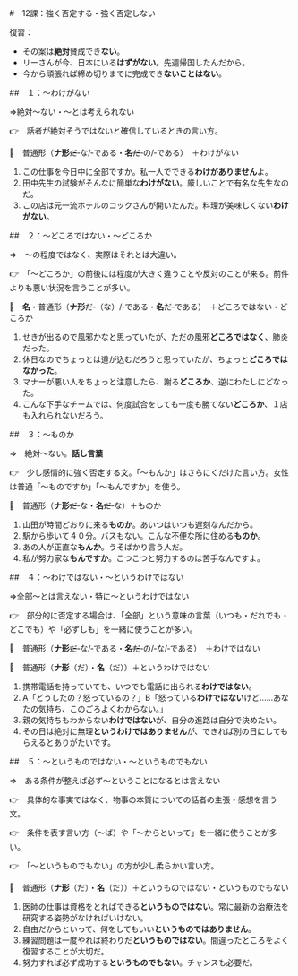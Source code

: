 #　12課：強く否定する・強く否定しない

復習：

- その案は**絶対**賛成でき**ない**。
- リーさんが今、日本にいる**はずがない**。先週帰国したんだから。
- 今から頑張れば締め切りまでに完成でき**ないことはない**。

##　１：〜わけがない

⇒絶対〜ない・〜とは考えられない

👉　話者が絶対そうではないと確信しているときの言い方。

🔗　普通形（**ナ形**~~だ~~‐な/‐である・**名**~~だ~~‐の/‐である）　＋わけがない

1. この仕事を今日中に全部ですか。私一人でできる**わけがありません**よ。
2. 田中先生の試験がそんなに簡単な**わけがない**。厳しいことで有名な先生なのだ。
3. この店は元一流ホテルのコックさんが開いたんだ。料理が美味しくない**わけがない**。


##　２：〜どころではない・〜どころか

⇒　〜の程度ではなく、実際はそれとは大違い。

👉　「〜どころか」の前後には程度が大きく違うことや反対のことが来る。前件よりも悪い状況を言うことが多い。

🔗　**名**・普通形（**ナ形**~~だ~~‐（な）/‐である・**名**~~だ~~‐である）　＋どころではない・どころか

1. せきが出るので風邪かなと思っていたが、ただの風邪**どころではなく**、肺炎だった。
2. 休日なのでちょっとは道が込むだろうと思っていたが、ちょっと**どころではなかった**。
3. マナーが悪い人をちょっと注意したら、謝る**どころか**、逆にわたしにどなった。
4. こんな下手なチームでは、何度試合をしても一度も勝てない**どころか**、１店も入れられないだろう。

##　３：〜ものか

⇒　絶対〜ない。**話し言葉**

👉　少し感情的に強く否定する文。「〜もんか」はさらにくだけた言い方。女性は普通「〜ものですか」「〜もんですか」を使う。

🔗　普通形（**ナ形**~~だ~~‐な・**名**~~だ~~‐な）＋ものか

1. 山田が時間どおりに来る**ものか**。あいつはいつも遅刻なんだから。
2. 駅から歩いて４０分。バスもない。こんな不便な所に住める**ものか**。
3. あの人が正直な**もんか**。うそばかり言う人だ。
4. 私が努力家な**もんですか**。こつこつと努力するのは苦手なんですよ。

##　４：〜わけではない・〜というわけではない

⇒全部〜とは言えない・特に〜というわけではない

👉　部分的に否定する場合は、「全部」という意味の言葉（いつも・だれでも・どこでも）や「必ずしも」を一緒に使うことが多い。

🔗　普通形（**ナ形**~~だ~~‐な/‐である・**名**~~だ~~‐の/‐な/‐である）　＋わけではない

🔗　普通形（**ナ形**（だ）・**名**（だ））＋というわけではない

1. 携帯電話を持っていても、いつでも電話に出られる**わけではない**。
2. A「どうしたの？怒っているの？」B「怒っている**わけではない**けど……あなたの気持ち、このごろよくわからない。」
3. 親の気持ちもわからない**わけではない**が、自分の進路は自分で決めたい。
4. その日は絶対に無理**というわけではありません**が、できれば別の日にしてもらえるとありがたいです。

##　５：〜というものではない・〜というものでもない

⇒　ある条件が整えば必ず〜ということになるとは言えない

👉　具体的な事実ではなく、物事の本質についての話者の主張・感想を言う文。

👉　条件を表す言い方（〜ば）や「〜からといって」を一緒に使うことが多い。

👉　「〜というものでもない」の方が少し柔らかい言い方。

🔗　普通形（**ナ形**（だ）・**名**（だ））＋というものではない・というものでもない

1. 医師の仕事は資格をとればできる**というものではない**。常に最新の治療法を研究する姿勢がなければいけない。
2. 自由だからといって、何をしてもいい**というものではありません**。
3. 練習問題は一度やれば終わりだ**というものではない**。間違ったところをよく復習することが大切だ。
4. 努力すれば必ず成功する**というものでもない**。チャンスも必要だ。




